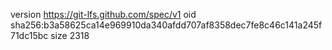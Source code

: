 version https://git-lfs.github.com/spec/v1
oid sha256:b3a58625ca14e969910da340afdd707af8358dec7fe8c46c141a245f71dc15bc
size 2318
